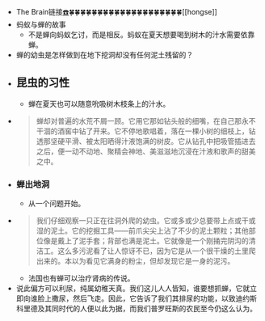 - The Brain链接[☎️](brain://api.thebrain.com/g7PXu0IyM0ucARb24SvxiA/g9DwVirbOEeDxMkTsk5bxQ/%E8%9D%89)🍀🍀🍀🍀🍀🍀🍀🍀🍀🍀🍀🍀🍀🍀🍀🍀🍀🍀🍀🍀[[hongse]]
- 蚂蚁与蝉的故事
    - 不是蝉向蚂蚁乞讨，而是相反。蚂蚁在夏天想要喝到树木的汁水需要依靠蝉。
- 蝉的幼虫是怎样做到在地下挖洞却没有任何泥土残留的？
- ## 昆虫的习性
    - 蝉在夏天也可以随意吮吸树木枝条上的汁水。
- > 蝉却对普遍的水荒不屑一顾。它用它那如钻头般的细嘴，在自己那永不干涸的酒窖中钻了开来。它不停地歌唱着，落在一棵小树的细枝上，钻透那坚硬平滑、被太阳晒得汁液饱满的树皮。它从钻孔中把吸管插进去之后，便一动不动地、聚精会神地、美滋滋地沉浸在汁液和歌声的甜美之中。
- ### 蝉出地洞
    - 从一个问题开始。
- > 我们仔细观察一只正在往洞外爬的幼虫。它或多或少总要带上点或干或湿的泥土。它的挖掘工具——前爪尖尖上沾了不少的泥土颗粒；其他部位像是戴上了泥手套；背部也满是泥土。它就像是一个刚捅完阴沟的清洁工。这么多污泥看了让人惊讶不已，因为它是从一个很干燥的土里爬出来的。本以为看见它满身的粉尘，但却发现它是一身的泥污。
    - 法国也有蝉可以治疗肾病的传说。
- 说此偏方可以利尿，纯属幼稚天真。我们这儿人人皆知，谁要想抓蝉，它就立即向谁脸上撒尿，然后飞走。因此，它告诉了我们其排尿的功能，以致迪约斯科里德及其同时代的人便以此为据，而我们普罗旺斯的农民至今仍这么认为。
